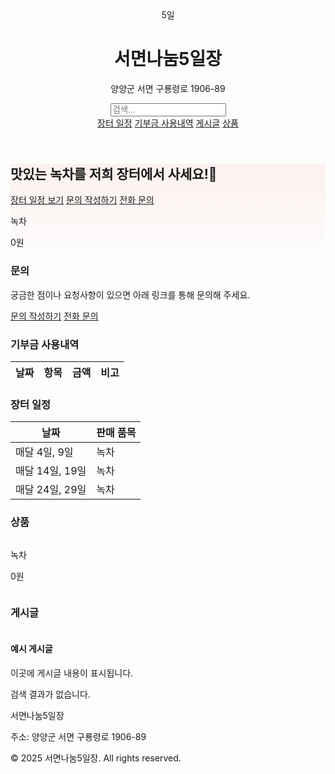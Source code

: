 <html lang="ko">
<head>
<meta charset="UTF-8">
<title>서면나눔5일장</title>
<meta name="viewport" content="width=device-width, initial-scale=1.0">
<link href="https://unpkg.com/tailwindcss@^2/dist/tailwind.min.css" rel="stylesheet">
<style>
.hero-bg {background: linear-gradient(180deg, rgba(255,99,71,0.08), rgba(255,160,122,0.02));}
.search-item {min-width: 300px;}
.scroll-container {display:flex; overflow-x:auto; gap:1rem;}
</style>
</head>
<body class="font-sans text-gray-800 bg-gray-50">

<!-- Header -->
<header class="bg-white shadow-sm">
  <div class="max-w-6xl mx-auto px-4 py-4 flex items-center justify-between">
    <div class="flex items-center space-x-3">
      <div class="w-12 h-12 bg-red-500 rounded-md flex items-center justify-center text-white font-bold">5일</div>
      <div>
        <h1 class="text-lg font-semibold">서면나눔5일장</h1>
        <p class="text-xs text-gray-500">양양군 서면 구룡령로 1906-89</p>
      </div>
    </div>
    <div class="flex items-center space-x-2">
      <input id="search-input" type="text" placeholder="검색..." class="border p-2 rounded w-64">
      <nav class="space-x-4 text-sm">
        <a href="#schedule" class="hover:underline">장터 일정</a>
        <a href="#donation" class="hover:underline">기부금 사용내역</a>
        <a href="#posts" class="hover:underline">게시글</a>
        <a href="#products" class="hover:underline">상품</a>
      </nav>
    </div>
  </div>
</header>

<!-- Hero -->
<section class="hero-bg py-12">
  <div class="max-w-6xl mx-auto px-4 grid md:grid-cols-2 gap-6 items-center">
    <div>
      <h2 class="text-3xl font-extrabold mb-2">맛있는 녹차를 저희 장터에서 사세요!🍵</h2>
      <div class="flex space-x-3">
        <a href="#schedule" class="px-4 py-2 bg-red-500 text-white rounded shadow-sm">장터 일정 보기</a>
        <a href="https://forms.gle/h7DNUtKJ9b5EeR3CA" target="_blank" class="px-4 py-2 border border-gray-300 rounded hover:bg-gray-100">문의 작성하기</a>
        <a href="tel:01026946608" class="px-4 py-2 border border-gray-300 rounded hover:bg-gray-100">전화 문의</a>
      </div>
    </div>
      <div class="border p-4 w-60 flex-shrink-0 search-item text-center bg-gray-50 rounded relative">
        <p class="font-semibold">녹차</p>
        <p class="text-red-500 font-bold mt-1">0원</p>
    </div>
  </div>
</section>

<div id="sections">

  <!-- 문의 -->
  <section id="inquiry" class="bg-white py-10">
    <div class="max-w-6xl mx-auto px-4">
      <h3 class="text-2xl font-bold mb-4">문의</h3>
      <p class="mb-3">궁금한 점이나 요청사항이 있으면 아래 링크를 통해 문의해 주세요.</p>
      <a href="https://forms.gle/h7DNUtKJ9b5EeR3CA" target="_blank"
         class="px-4 py-2 bg-red-500 text-white rounded shadow-sm">문의 작성하기</a>
      <a href="tel:01026946608"
         class="ml-2 px-4 py-2 border border-gray-300 rounded hover:bg-gray-100">전화 문의</a>
    </div>
  </section>

  <!-- 기부금 사용내역 -->
  <section id="donation" class="bg-white py-10">
    <div class="max-w-6xl mx-auto px-4">
      <h3 class="text-2xl font-bold mb-4">기부금 사용내역</h3>
      <div class="overflow-auto bg-gray-50 p-4 rounded">
        <table class="min-w-full text-sm text-left">
          <thead><tr><th class="p-2">날짜</th><th class="p-2">항목</th><th class="p-2">금액</th><th class="p-2">비고</th></tr></thead>
          <tbody id="donation-body"></tbody>
        </table>
      </div>
    </div>
  </section>

  <!-- 장터 일정 -->
  <section id="schedule" class="bg-white py-8">
    <div class="max-w-6xl mx-auto px-4">
      <h3 class="text-2xl font-bold mb-4">장터 일정</h3>
      <div class="overflow-auto bg-gray-50 p-4 rounded">
        <table class="min-w-full text-sm text-left">
          <thead><tr><th class="p-2">날짜</th><th class="p-2">판매 품목</th></tr></thead>
          <tbody>
            <tr class="border-t"><td class="p-2">매달 4일, 9일</td><td class="p-2">녹차</td></tr>
            <tr class="border-t"><td class="p-2">매달 14일, 19일</td><td class="p-2">녹차</td></tr>
            <tr class="border-t"><td class="p-2">매달 24일, 29일</td><td class="p-2">녹차</td></tr>
          </tbody>
        </table>
      </div>
    </div>
  </section>

  <!-- 상품 -->
  <section id="products" class="bg-white py-10">
    <div class="max-w-6xl mx-auto px-4">
      <h3 class="text-2xl font-bold mb-4">상품</h3>
      <div id="product-list" class="scroll-container">
        <div class="border p-4 w-60 flex-shrink-0 search-item text-center bg-gray-50 rounded relative">
          <p class="font-semibold block">녹차</p>
          <p class="text-red-500 font-bold block mt-1">0원</p>
        </div>
      </div>
    </div>
  </section>

  <!-- 게시글 -->
  <section id="posts" class="bg-white py-10">
    <div class="max-w-6xl mx-auto px-4">
      <h3 class="text-2xl font-bold mb-4">게시글</h3>
      <div id="post-list" class="scroll-container">
        <div class="border p-4 w-96 flex-shrink-0 search-item bg-gray-50 rounded relative">
          <h4 class="font-semibold">예시 게시글</h4>
          <p>이곳에 게시글 내용이 표시됩니다.</p>
        </div>
      </div>
    </div>
  </section>

</div>

<!-- 검색 결과 없음 메시지 -->
<div id="no-results" class="hidden text-center text-gray-500 py-6">
  검색 결과가 없습니다.
</div>

<!-- Footer -->
<footer class="bg-gray-800 text-gray-200 py-6 mt-8">
  <div class="max-w-6xl mx-auto px-4 text-sm flex flex-col md:flex-row justify-between">
    <div>
      <p class="font-semibold">서면나눔5일장</p>
      <p class="text-xs">주소: 양양군 서면 구룡령로 1906-89</p>
    </div>
    <div class="text-xs text-gray-400">
      <p>© 2025 서면나눔5일장. All rights reserved.</p>
    </div>
  </div>
</footer>

<script>
// 기부금 불러오기
async function loadDonations() {
  const sheetId = "1BonKPabCsJpnpmatmyoabENRZjgxpOmN7q73cgQdFD8";
  const sheetName = "Sheet1";
  const url = `https://opensheet.elk.sh/${sheetId}/${sheetName}`;
  try {
    const res = await fetch(url);
    const data = await res.json();
    const tbody = document.getElementById("donation-body");
    tbody.innerHTML = "";
    data.forEach(row => {
      const tr = document.createElement("tr");
      tr.innerHTML = `
        <td class="p-2 border-t">${row.날짜 || ""}</td>
        <td class="p-2 border-t">${row.항목 || ""}</td>
        <td class="p-2 border-t">${row.금액 || ""}</td>
        <td class="p-2 border-t">${row.비고 || ""}</td>
      `;
      tbody.appendChild(tr);
    });
  } catch(err) { console.error("기부금 로드 실패:", err); }
}
loadDonations();

// 검색 기능
const searchInput = document.getElementById('search-input');
const sections = document.getElementById('sections');
const productList = document.getElementById('product-list');
const postList = document.getElementById('post-list');
const noResults = document.getElementById('no-results');

searchInput.addEventListener('input', ()=>{
  const query = searchInput.value.trim().toLowerCase();
  const productItems = Array.from(productList.children);
  const postItems = Array.from(postList.children);

  if(query === "") {
    // 검색 해제 시 기본 순서: 문의 → 기부금 → 장터 일정 → 상품 → 게시글
    sections.style.display = "block";
    noResults.classList.add("hidden");

    sections.appendChild(document.getElementById('inquiry'));
    sections.appendChild(document.getElementById('donation'));
    sections.appendChild(document.getElementById('schedule'));
    sections.appendChild(document.getElementById('products'));
    sections.appendChild(document.getElementById('posts'));

    productItems.forEach(div=> div.style.display = 'block');
    postItems.forEach(div=> div.style.display = 'block');

  } else {
    // 검색 상태 순서: 상품 → 게시글 → 문의 → 장터 일정 → 기부금
    sections.appendChild(document.getElementById('products'));
    sections.appendChild(document.getElementById('posts'));
    sections.appendChild(document.getElementById('inquiry'));
    sections.appendChild(document.getElementById('schedule'));
    sections.appendChild(document.getElementById('donation'));

    let productVisible = false;
    let postVisible = false;

    productItems.forEach(div=>{
      if(div.textContent.toLowerCase().includes(query)) {
        div.style.display = 'block';
        productVisible = true;
      } else {
        div.style.display = 'none';
      }
    });

    postItems.forEach(div=>{
      if(div.textContent.toLowerCase().includes(query)) {
        div.style.display = 'block';
        postVisible = true;
      } else {
        div.style.display = 'none';
      }
    });

    const hasResults = productVisible || postVisible;
    sections.style.display = hasResults ? "block" : "none";
    noResults.classList.toggle("hidden", hasResults);
  }
});
</script>

</body>
</html>
